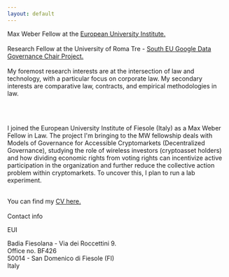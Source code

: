 ```yaml
---
layout: default
---
```



Max Weber Fellow at the <a class="a1" href="https://me.eui.eu/vanessa-villanueva-collao/" target="_blank"> European University Institute.</a> 
<br>
<br>
Research Fellow at the University of Roma Tre -  <a class="a1" href="https://southeugooglechair.com/" target="_blank">  South EU Google Data Governance Chair Project.</a>
<br>
<br>
My foremost research interests are at the intersection of law and technology, with a particular focus on corporate law. My secondary interests are comparative law, contracts, and empirical methodologies in law.

<br>
<br> 

I joined the European University Institute of Fiesole (Italy) as a Max Weber Fellow in Law. The project I'm bringing to the MW fellowship deals with Models of Governance for Accessible Cryptomarkets (Decentralized Governance), studying the role of wireless investors (cryptoasset holders) and how dividing economic rights from voting rights can incentivize active participation in the organization and further reduce the collective action problem within cryptomarkets. To uncover this, I plan to run a lab experiment.
<br>

<br>
You can find my <a href="/assets/VanessaVillanuevaCollaoCV_Nov_2023.pdf" target="_blank">CV here.</a> 

<br>

<br>
Contact info 
<br>


<i class="fa fa-home"></i> EUI

Badia Fiesolana - Via dei Roccettini 9. 
<br>
Office no. BF426
<br>
50014 - San Domenico di Fiesole (FI)
<br>
Italy





<br>
<br>


